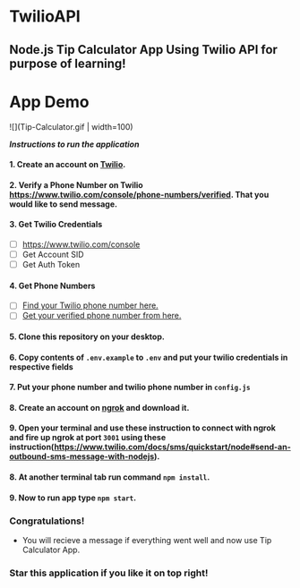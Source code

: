 # TwilioAPI
Node.js Tip Calculator App Using Twilio API for purpose of learning!
------

# App Demo
![](Tip-Calculator.gif | width=100)

***Instructions to run the application***

#### 1. Create an account on [Twilio](http://twilio.com).
#### 2. Verify a Phone Number on Twilio https://www.twilio.com/console/phone-numbers/verified. That you would like to send message.
#### 3. Get Twilio Credentials
- [ ] https://www.twilio.com/console
- [ ] Get Account SID
- [ ] Get Auth Token

#### 4. Get Phone Numbers
- [ ] [Find your Twilio phone number here.](https://www.twilio.com/console/phone-numbers/incoming)
- [ ] [Get your verified phone number from here.](https://www.twilio.com/console/phone-numbers/verified)

#### 5. Clone this repository on your desktop.

#### 6. Copy contents of `.env.example` to `.env` and put your twilio credentials in respective fields

#### 7. Put your phone number and twilio phone number in `config.js`

#### 8. Create an account on [ngrok](https://ngrok.com) and download it.

#### 9. Open your terminal and use these instruction to connect with ngrok and fire up ngrok at port `3001` using these instruction(https://www.twilio.com/docs/sms/quickstart/node#send-an-outbound-sms-message-with-nodejs).

#### 8. At another terminal tab run command `npm install`.

#### 9. Now to run app type `npm start`.

### Congratulations!
- You will recieve a message if everything went well and now use Tip Calculator App.

### Star this application if you like it on top right!
